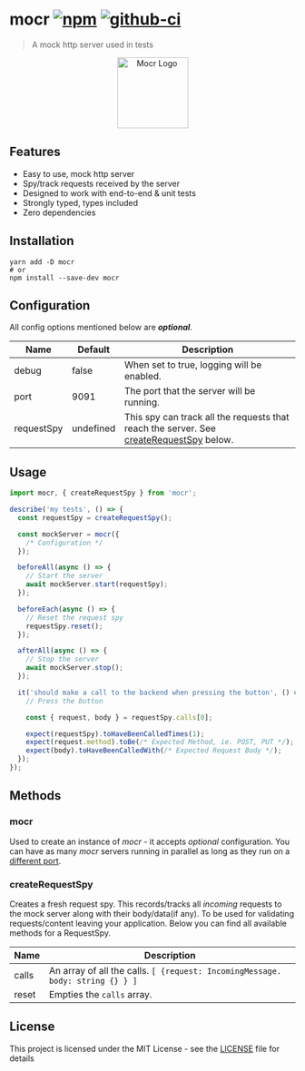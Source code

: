 # mocr [![npm][npm-image]][npm-url] [![github-ci][github-ci-image]][github-ci-url]

> A mock http server used in tests

<p align="center">
  <img src="https://user-images.githubusercontent.com/6333409/99885443-dcd40e00-2c2c-11eb-9261-6cfd3d7de5a0.png" alt="Mocr Logo" width="125" height="125" />
</p>

## Features

- Easy to use, mock http server
- Spy/track requests received by the server
- Designed to work with end-to-end & unit tests
- Strongly typed, types included
- Zero dependencies

## Installation

```
yarn add -D mocr
# or
npm install --save-dev mocr
```

## Configuration

All config options mentioned below are **_optional_**.

| Name       | Default   | Description                                                                                                 |
| ---------- | --------- | ----------------------------------------------------------------------------------------------------------- |
| debug      | false     | When set to true, logging will be enabled.                                                                  |
| port       | 9091      | The port that the server will be running.                                                                   |
| requestSpy | undefined | This spy can track all the requests that reach the server. See [createRequestSpy](#createRequestSpy) below. |

## Usage

```js
import mocr, { createRequestSpy } from 'mocr';

describe('my tests', () => {
  const requestSpy = createRequestSpy();

  const mockServer = mocr({
    /* Configuration */
  });

  beforeAll(async () => {
    // Start the server
    await mockServer.start(requestSpy);
  });

  beforeEach(async () => {
    // Reset the request spy
    requestSpy.reset();
  });

  afterAll(async () => {
    // Stop the server
    await mockServer.stop();
  });

  it('should make a call to the backend when pressing the button', () => {
    // Press the button

    const { request, body } = requestSpy.calls[0];

    expect(requestSpy).toHaveBeenCalledTimes(1);
    expect(request.method).toBe(/* Expected Method, ie. POST, PUT */);
    expect(body).toHaveBeenCalledWith(/* Expected Request Body */);
  });
});
```

## Methods

### mocr

Used to create an instance of _mocr_ - it accepts _optional_ configuration. You can have as many _mocr_ servers running in parallel as long as they run on a [different port](#configuration).

### createRequestSpy

Creates a fresh request spy. This records/tracks all _incoming_ requests to the mock server along with their body/data(if any). To be used for validating requests/content leaving your application. Below you can find all available methods for a RequestSpy.

| Name  | Description                                                           |
| ----- | --------------------------------------------------------------------- |
| calls | An array of all the calls. `[ {request: IncomingMessage. body: string {} } ]` |
| reset | Empties the `calls` array.                                            |

## License

This project is licensed under the MIT License - see the [LICENSE](LICENSE) file for details

[github-ci-image]: https://github.com/manosim/mocr/workflows/Run%20Tests/badge.svg
[github-ci-url]: https://github.com/manosim/mocr/actions
[npm-image]: https://badge.fury.io/js/mocr.svg
[npm-url]: https://www.npmjs.com/package/mocr
